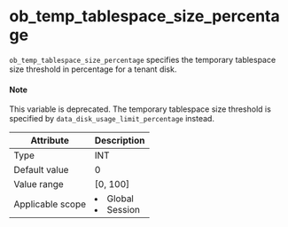 # ob_temp_tablespace_size_percentage

`ob_temp_tablespace_size_percentage` specifies the temporary tablespace size threshold in percentage for a tenant disk.

<main id="notice" type='explain'>
    <h4>Note</h4>
    <p>This variable is deprecated. The temporary tablespace size threshold is specified by <code>data_disk_usage_limit_percentage</code> instead. </p>
</main>

| **Attribute** | **Description** |
|--------|------------------------------------------------------------------------------------------------------------|
| Type | INT |
| Default value | 0 |
| Value range | \[0, 100\] |
| Applicable scope | <li> Global   <li> Session |
